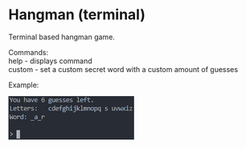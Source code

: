 # Hangman (terminal)
 Terminal based hangman game.

 Commands:<br/>
 help - displays command<br/>
 custom - set a custom secret word with a custom amount of guesses<br/>

 Example:

 ![Hangman example](example_images/hangman_example.png)
